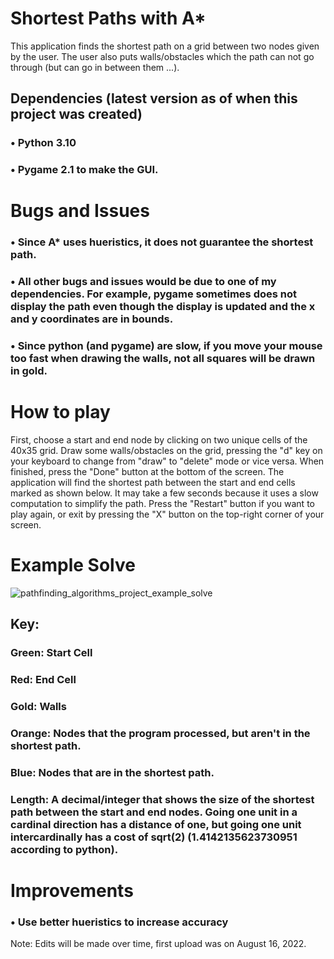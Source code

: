 # Shortest Paths with A*
This application finds the shortest path on a grid between two nodes given by the user. The user also puts walls/obstacles which the path can not go through (but can go in between them ...).

## Dependencies (latest version as of when this project was created)
### • Python 3.10

### • Pygame 2.1 to make the GUI.

# Bugs and Issues
### • Since A* uses hueristics, **it does not guarantee the shortest path**. 

### • All other bugs and issues would be due to one of my dependencies. For example, pygame sometimes does not display the path even though the display is updated and the x and y coordinates are in bounds.

### • Since python (and pygame) are slow, if you move your mouse too fast when drawing the walls, not all squares will be drawn in gold.

# How to play
First, choose a start and end node by clicking on two unique cells of the 40x35 grid. Draw some walls/obstacles on the grid, pressing the "d" key on your keyboard to change from "draw" to "delete" mode or vice versa. When finished, press the "Done" button at the bottom of the screen. The application will find the shortest path between the start and end cells marked as shown below. It may take a few seconds because it uses a slow computation to simplify the path. Press the "Restart" button if you want to play again, or exit by pressing the "X" button on the top-right corner of your screen.

# Example Solve
![pathfinding_algorithms_project_example_solve](https://user-images.githubusercontent.com/77818951/210642450-f8232aff-7005-4a3c-8ef6-2e218d491095.png)

## Key:

### Green: Start Cell

### Red: End Cell

### Gold: Walls

### Orange: Nodes that the program processed, but aren't in the shortest path.

### Blue: Nodes that are in the shortest path.

### Length: A decimal/integer that shows the size of the shortest path between the start and end nodes. Going one unit in a cardinal direction has a distance of one, but going one unit intercardinally has a cost of sqrt(2) (1.4142135623730951 according to python).

# Improvements
### • Use better hueristics to increase accuracy

Note: Edits will be made over time, first upload was on August 16, 2022.
